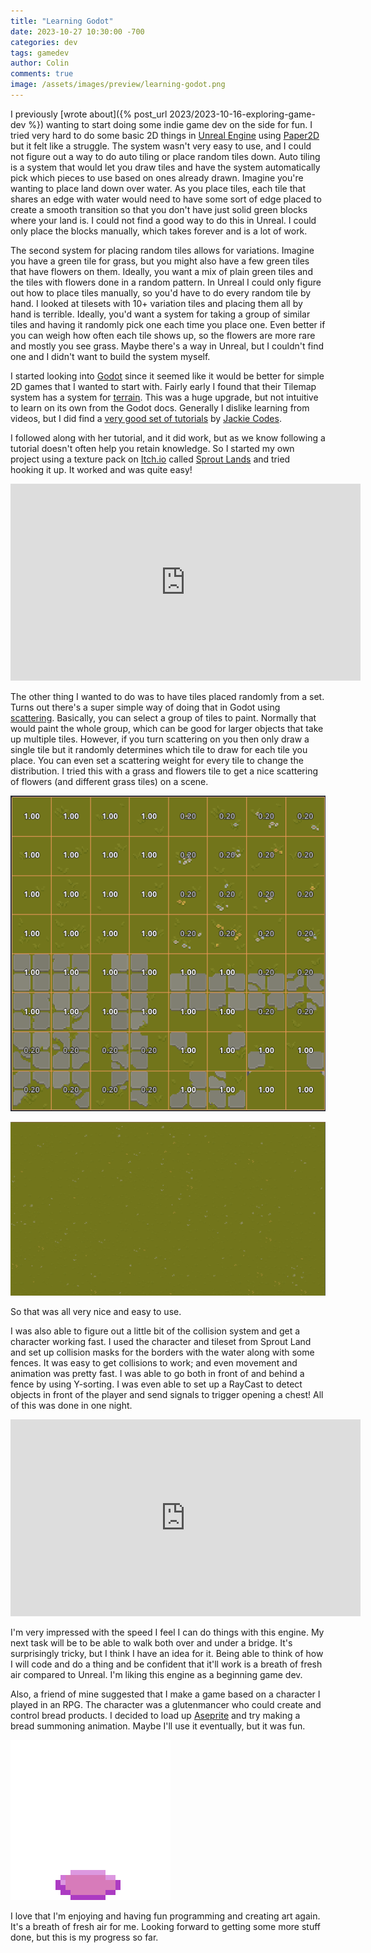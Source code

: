 ```yaml
---
title: "Learning Godot"
date: 2023-10-27 10:30:00 -700
categories: dev
tags: gamedev
author: Colin
comments: true
image: /assets/images/preview/learning-godot.png
---
```

I previously [wrote about]({% post_url 2023/2023-10-16-exploring-game-dev %}) wanting to start doing some indie game dev on the side for fun. I tried very hard to do some basic 2D things in [Unreal Engine](https://www.unrealengine.com/en-US/) using [Paper2D](https://docs.unrealengine.com/4.26/en-US/AnimatingObjects/Paper2D/) but it felt like a struggle. The system wasn't very easy to use, and I could not figure out a way to do auto tiling or place random tiles down. Auto tiling is a system that would let you draw tiles and have the system automatically pick which pieces to use based on ones already drawn. Imagine you're wanting to place land down over water. As you place tiles, each tile that shares an edge with water would need to have some sort of edge placed to create a smooth transition so that you don't have just solid green blocks where your land is. I could not find a good way to do this in Unreal. I could only place the blocks manually, which takes forever and is a lot of work.

The second system for placing random tiles allows for variations. Imagine you have a green tile for grass, but you might also have a few green tiles that have flowers on them. Ideally, you want a mix of plain green tiles and the tiles with flowers done in a random pattern. In Unreal I could only figure out how to place tiles manually, so you'd have to do every random tile by hand. I looked at tilesets with 10+ variation tiles and placing them all by hand is terrible. Ideally, you'd want a system for taking a group of similar tiles and having it randomly pick one each time you place one. Even better if you can weigh how often each tile shows up, so the flowers are more rare and mostly you see grass. Maybe there's a way in Unreal, but I couldn't find one and I didn't want to build the system myself.

I started looking into [Godot](https://godotengine.org/) since it seemed like it would be better for simple 2D games that I wanted to start with. Fairly early I found that their Tilemap system has a system for [terrain](https://docs.godotengine.org/en/stable/tutorials/2d/using_tilesets.html#creating-terrain-sets-autotiling). This was a huge upgrade, but not intuitive to learn on its own from the Godot docs. Generally I dislike learning from videos, but I did find a [very good set of tutorials](https://www.youtube.com/playlist?list=PLflAYKtRJ7dwtqA0FsZadrQGal8lWp-MM) by [Jackie Codes](https://www.youtube.com/@JackieCodes/about).

I followed along with her tutorial, and it did work, but as we know following a tutorial doesn't often help you retain knowledge. So I started my own project using a texture pack on [Itch.io](https://itch.io/) called [Sprout Lands](https://cupnooble.itch.io/sprout-lands-asset-pack) and tried hooking it up. It worked and was quite easy!

<iframe width="560" height="315" src="https://www.youtube.com/embed/zMz3Aai_b-c?si=nqOQm_8aCVEb8owd" title="YouTube video player" frameborder="0" allow="accelerometer; autoplay; clipboard-write; encrypted-media; gyroscope; picture-in-picture; web-share" allowfullscreen></iframe>

The other thing I wanted to do was to have tiles placed randomly from a set. Turns out there's a super simple way of doing that in Godot using [scattering](https://docs.godotengine.org/en/stable/tutorials/2d/using_tilemaps.html#painting-randomly-using-scattering). Basically, you can select a group of tiles to paint. Normally that would paint the whole group, which can be good for larger objects that take up multiple tiles. However, if you turn scattering on you then only draw a single tile but it randomly determines which tile to draw for each tile you place. You can even set a scattering weight for every tile to change the distribution. I tried this with a grass and flowers tile to get a nice scattering of flowers (and different grass tiles) on a scene.

![scatter distributions](scatter.png)

![field of flowers](field.png)

So that was all very nice and easy to use.

I was also able to figure out a little bit of the collision system and get a character working fast. I used the character and tileset from Sprout Land and set up collision masks for the borders with the water along with some fences. It was easy to get collisions to work; and even movement and animation was pretty fast. I was able to go both in front of and behind a fence by using Y-sorting. I was even able to set up a RayCast to detect objects in front of the player and send signals to trigger opening a chest! All of this was done in one night.

<iframe width="560" height="315" src="https://www.youtube.com/embed/BMuuR1XKG5Y?si=w0yN0YY6Wb-NZi1X" title="YouTube video player" frameborder="0" allow="accelerometer; autoplay; clipboard-write; encrypted-media; gyroscope; picture-in-picture; web-share" allowfullscreen></iframe>

I'm very impressed with the speed I feel I can do things with this engine. My next task will be to be able to walk both over and under a bridge. It's surprisingly tricky, but I think I have an idea for it. Being able to think of how I will code and do a thing and be confident that it'll work is a breath of fresh air compared to Unreal. I'm liking this engine as a beginning game dev.

Also, a friend of mine suggested that I make a game based on a character I played in an RPG. The character was a glutenmancer who could create and control bread products. I decided to load up [Aseprite](https://www.aseprite.org/) and try making a bread summoning animation. Maybe I'll use it eventually, but it was fun.

![pixelart bread coming out of a portal and flying away](Bread.gif)

I love that I'm enjoying and having fun programming and creating art again. It's a breath of fresh air for me. Looking forward to getting some more stuff done, but this is my progress so far.
